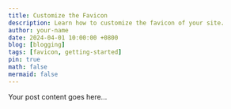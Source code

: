 ```yaml
---
title: Customize the Favicon
description: Learn how to customize the favicon of your site.
author: your-name
date: 2024-04-01 10:00:00 +0800
blog: [blogging]
tags: [favicon, getting-started]
pin: true
math: false
mermaid: false
---
```


Your post content goes here...







